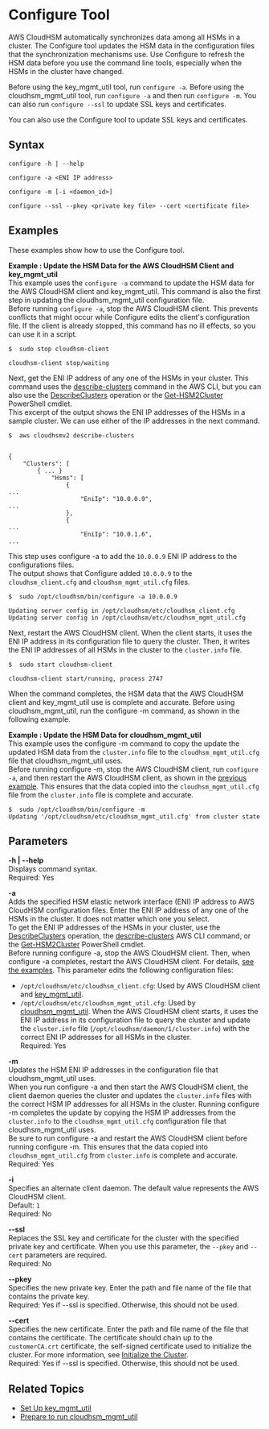 # Configure Tool<a name="configure-tool"></a>

AWS CloudHSM automatically synchronizes data among all HSMs in a cluster\. The Configure tool updates the HSM data in the configuration files that the synchronization mechanisms use\. Use Configure to refresh the HSM data before you use the command line tools, especially when the HSMs in the cluster have changed\. 

Before using the key\_mgmt\_util tool, run `configure -a`\. Before using the cloudhsm\_mgmt\_util tool, run `configure -a` and then run `configure -m`\. You can also run `configure --ssl` to update SSL keys and certificates\. 

You can also use the Configure tool to update SSL keys and certificates\.

## Syntax<a name="configure-tool-syntax"></a>

```
configure -h | --help

configure -a <ENI IP address>

configure -m [-i <daemon_id>]
    	
configure --ssl --pkey <private key file> --cert <certificate file>
```

## Examples<a name="configure-tool-examples"></a>

These examples show how to use the Configure tool\.

**Example : Update the HSM Data for the AWS CloudHSM Client and key\_mgmt\_util**  
This example uses the `configure -a` command to update the HSM data for the AWS CloudHSM client and key\_mgmt\_util\. This command is also the first step in updating the cloudhsm\_mgmt\_util configuration file\.   
Before running `configure -a`, stop the AWS CloudHSM client\. This prevents conflicts that might occur while Configure edits the client's configuration file\. If the client is already stopped, this command has no ill effects, so you can use it in a script\.   

```
$  sudo stop cloudhsm-client
	
cloudhsm-client stop/waiting
```
Next, get the ENI IP address of any one of the HSMs in your cluster\. This command uses the [describe\-clusters](https://docs.aws.amazon.com/cli/latest/reference/cloudhsmv2/describe-clusters.html) command in the AWS CLI, but you can also use the [DescribeClusters](https://docs.aws.amazon.com/cloudhsm/latest/APIReference/API_DescribeClusters.html) operation or the [Get\-HSM2Cluster](https://docs.aws.amazon.com/powershell/latest/reference/items/Get-HSM2Cluster.html) PowerShell cmdlet\.   
This excerpt of the output shows the ENI IP addresses of the HSMs in a sample cluster\. We can use either of the IP addresses in the next command\.   

```
$  aws cloudhsmv2 describe-clusters
	

{
    "Clusters": [
        { ... }
            "Hsms": [
                {
...
                    "EniIp": "10.0.0.9",
...
                },
                {
...
                    "EniIp": "10.0.1.6",
...
```
This step uses configure \-a to add the `10.0.0.9` ENI IP address to the configurations files\.   
The output shows that Configure added `10.0.0.9` to the `cloudhsm_client.cfg` and `cloudhsm_mgmt_util.cfg` files\.   

```
$  sudo /opt/cloudhsm/bin/configure -a 10.0.0.9

Updating server config in /opt/cloudhsm/etc/cloudhsm_client.cfg
Updating server config in /opt/cloudhsm/etc/cloudhsm_mgmt_util.cfg
```
Next, restart the AWS CloudHSM client\. When the client starts, it uses the ENI IP address in its configuration file to query the cluster\. Then, it writes the ENI IP addresses of all HSMs in the cluster to the `cluster.info` file\.   

```
$  sudo start cloudhsm-client

cloudhsm-client start/running, process 2747
```
When the command completes, the HSM data that the AWS CloudHSM client and key\_mgmt\_util use is complete and accurate\. Before using cloudhsm\_mgmt\_util, run the configure \-m command, as shown in the following example\. 

**Example : Update the HSM Data for cloudhsm\_mgmt\_util**  
This example uses the configure \-m command to copy the update the updated HSM data from the `cluster.info` file to the `cloudhsm_mgmt_util.cfg` file that cloudhsm\_mgmt\_util uses\.   
Before running configure \-m, stop the AWS CloudHSM client, run `configure -a`, and then restart the AWS CloudHSM client, as shown in the [previous example](#configure-tool-examples)\. This ensures that the data copied into the `cloudhsm_mgmt_util.cfg` file from the `cluster.info` file is complete and accurate\.   

```
$  sudo /opt/cloudhsm/bin/configure -m
Updating '/opt/cloudhsm/etc/cloudhsm_mgmt_util.cfg' from cluster state
```

## Parameters<a name="configure-tool-params"></a>

**\-h \| \-\-help**  
Displays command syntax\.  
Required: Yes

**\-a *<ENI IP address>***  
Adds the specified HSM elastic network interface \(ENI\) IP address to AWS CloudHSM configuration files\. Enter the ENI IP address of any one of the HSMs in the cluster\. It does not matter which one you select\.   
To get the ENI IP addresses of the HSMs in your cluster, use the [DescribeClusters](https://docs.aws.amazon.com/cloudhsm/latest/APIReference/API_DescribeClusters.html) operation, the [describe\-clusters](https://docs.aws.amazon.com/cli/latest/reference/cloudhsmv2/describe-clusters.html) AWS CLI command, or the [Get\-HSM2Cluster](https://docs.aws.amazon.com/powershell/latest/reference/items/Get-HSM2Cluster.html) PowerShell cmdlet\.   
Before running configure \-a, stop the AWS CloudHSM client\. Then, when configure \-a completes, restart the AWS CloudHSM client\. For details, [see the examples](#configure-tool-examples)\. 
This parameter edits the following configuration files:  
+ `/opt/cloudhsm/etc/cloudhsm_client.cfg`: Used by AWS CloudHSM client and [key\_mgmt\_util](key_mgmt_util.md)\. 
+ `/opt/cloudhsm/etc/cloudhsm_mgmt_util.cfg`: Used by [cloudhsm\_mgmt\_util](cloudhsm_mgmt_util.md)\.
When the AWS CloudHSM client starts, it uses the ENI IP address in its configuration file to query the cluster and update the `cluster.info` file \(`/opt/cloudhsm/daemon/1/cluster.info`\) with the correct ENI IP addresses for all HSMs in the cluster\.   
Required: Yes

**\-m**  
Updates the HSM ENI IP addresses in the configuration file that cloudhsm\_mgmt\_util uses\.   
When you run configure \-a and then start the AWS CloudHSM client, the client daemon queries the cluster and updates the `cluster.info` files with the correct HSM IP addresses for all HSMs in the cluster\. Running configure \-m completes the update by copying the HSM IP addresses from the `cluster.info` to the `cloudhsm_mgmt_util.cfg` configuration file that cloudhsm\_mgmt\_util uses\.   
Be sure to run configure \-a and restart the AWS CloudHSM client before running configure \-m\. This ensures that the data copied into `cloudhsm_mgmt_util.cfg` from `cluster.info` is complete and accurate\.   
Required: Yes

**\-i**  
Specifies an alternate client daemon\. The default value represents the AWS CloudHSM client\.  
Default: `1`  
Required: No

**\-\-ssl**  
Replaces the SSL key and certificate for the cluster with the specified private key and certificate\. When you use this parameter, the `--pkey` and `--cert` parameters are required\.   
Required: No

**\-\-pkey**  
Specifies the new private key\. Enter the path and file name of the file that contains the private key\.  
Required: Yes if \-\-ssl is specified\. Otherwise, this should not be used\.

**\-\-cert**  
Specifies the new certificate\. Enter the path and file name of the file that contains the certificate\. The certificate should chain up to the `customerCA.crt` certificate, the self\-signed certificate used to initialize the cluster\. For more information, see [Initialize the Cluster](https://docs.aws.amazon.com/cloudhsm/latest/userguide/initialize-cluster.html#sign-csr)\.   
Required: Yes if \-\-ssl is specified\. Otherwise, this should not be used\.

## Related Topics<a name="configure-tool-seealso"></a>
+ [Set Up key\_mgmt\_util](key_mgmt_util-getting-started.md#key_mgmt_util-setup)
+ [Prepare to run cloudhsm\_mgmt\_util](cloudhsm_mgmt_util-getting-started.md#cloudhsm_mgmt_util-setup)